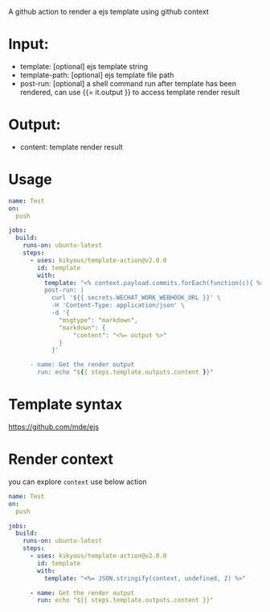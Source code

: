 A github action to render a ejs template using github context

# Input:
* template: [optional] ejs template string
* template-path: [optional] ejs template file path
* post-run: [optional] a shell command run after template has been rendered, can use {{= it.output }} to access template render result

# Output:
* content: template render result

# Usage
```yml
name: Test
on:
  push

jobs:
  build:
    runs-on: ubuntu-latest
    steps:
      - uses: kikyous/template-action@v2.0.0
        id: template
        with:
          template: "<% context.payload.commits.forEach(function(c){ %>[✅ <%= c.message %>](<%= c.url %>)\n<% }); %>> commiter: <%= context.payload.head_commit.author.name %>
          post-run: |
            curl '${{ secrets.WECHAT_WORK_WEBHOOK_URL }}' \
            -H 'Content-Type: application/json' \
            -d '{
              "msgtype": "markdown",
              "markdown": {
                  "content": "<%= output %>"
              }
            }'

      - name: Get the render output
        run: echo "${{ steps.template.outputs.content }}"
```

# Template syntax
https://github.com/mde/ejs

# Render context
you can explore `context` use below action 
```yml
name: Test
on:
  push

jobs:
  build:
    runs-on: ubuntu-latest
    steps:
      - uses: kikyous/template-action@v2.0.0
        id: template
        with:
          template: "<%= JSON.stringify(context, undefined, 2) %>"

      - name: Get the render output
        run: echo "${{ steps.template.outputs.content }}"
```
